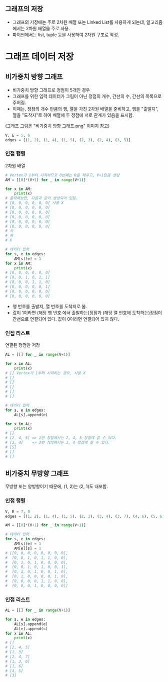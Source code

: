 ## 그래프의 저장
- 그래프의 저장에는 주로 2차원 배열 또는 Linked List를 사용하게 되는데, 알고리즘에서는 2차원 배열을 주로 사용.
- 파이썬에서는 list, tuple 등을 사용하여 2차원 구조로 작성.

# 그래프 데이터 저장
## 비가중치 방향 그래프
- 비가중치 방향 그래프로 정점이 5개인 경우
- 그래프를 위한 입력 데이터가 그림이 아닌 정점의 개수, 간선의 수, 간선의 목록으로 주어짐.
- 이때는, 정점의 개수 만큼의 행, 열을 가진 2차원 배열을 준비하고, 행을 "출발지", 열을 "도착지"로 하여 배열에 두 정점에 서로 관계가 있음을 표시함.

(그래프 그림은 "비가중치 방향 그래프.png" 이미지 참고)
```python
V, E = 5, 6
edges = [(1, 2), (1, 4), (1, 5), (2, 3), (2, 4), (3, 5)]
```

### 인접 행렬
2차원 배열

```python
# Vertex가 1부터 시작하므로 0번째는 0을 채우고, V+1만큼 생성
AM = [[0]*(V+1) for _ in range(V+1)]

for x in AM:
    print(x)
# 출력해보면, 다음과 같이 생성되어 있음.
# [0, 0, 0, 0, 0, 0] 사용 X
# [0, 0, 0, 0, 0, 0]
# [0, 0, 0, 0, 0, 0]
# [0, 0, 0, 0, 0, 0]
# [0, 0, 0, 0, 0, 0]
# [0, 0, 0, 0, 0, 0]
# 사
# 용
# X

# 데이터 입력
for s, e in edges:
    AM[s][e] = 1
for x in AM:
    print(x)
# [0, 0, 0, 0, 0, 0]
# [0, 0, 1, 0, 1, 1]
# [0, 0, 0, 1, 1, 0]
# [0, 0, 0, 0, 0, 1]
# [0, 0, 0, 0, 0, 0]
# [0, 0, 0, 0, 0, 0]
```
- 행 번호를 출발지, 열 번호를 도착지로 봄.
- 값이 1이라면 (해당 행 번호 에서 출발하는)정점과 (해당 열 번호에 도착하는)정점이 간선으로 연결되어 있다. 값이 0이라면 연결되어 있지 않다.

### 인접 리스트
연결된 정점만 저장

```python
AL = [[] for _ in range(V+1)]

for x in AL:
    print(x)
# [] Vertex가 1부터 시작하는 경우, 사용 X
# []
# []
# []
# []
# []

# 데이터 입력
for s, e in edges:
    AL[s].append(e)

for x in AL:
    print(x)
# []
# [2, 4, 5] => 1번 정점에서는 2, 4, 5 정점에 갈 수 있다.
# [3, 4]    => 2번 정점에서는 3, 4 정점에 갈 수 있다.
# [5]
# []
# []

```
## 비가중치 무방향 그래프
무방향 또는 양방향이기 때문에, (1, 2)는 (2, 1)도 내포함.

### 인접 행렬
```python
V, E = 7, 8
edges = [(1, 2), (1, 4), (1, 5), (2, 3), (3, 4), (3, 7), (4, 6), (5, 6)]

AM = [[0]*(V+1) for _ in range(V+1)]

# 데이터 입력
for s, e in edges:
    AM[s][e] = 1
    AM[e][s] = 1
# [[0, 0, 0, 0, 0, 0, 0, 0],
#  [0, 0, 1, 0, 1, 1, 0, 0], 
#  [0, 1, 0, 1, 0, 0, 0, 0], 
#  [0, 0, 1, 0, 1, 0, 0, 1], 
#  [0, 1, 0, 1, 0, 0, 1, 0], 
#  [0, 1, 0, 0, 0, 0, 1, 0], 
#  [0, 0, 0, 0, 1, 1, 0, 0], 
#  [0, 0, 0, 1, 0, 0, 0, 0]]
```

### 인접 리스트
```python
AL = [[] for _ in range(V+1)]

for s, e in edges:
    AL[s].append(e)
    AL[e].append(s)
for x in AL:
    print(x)
# []
# [2, 4, 5]
# [1, 3]
# [2, 4, 7]
# [1, 3, 6]
# [1, 6]
# [4, 5]
# [3]
```